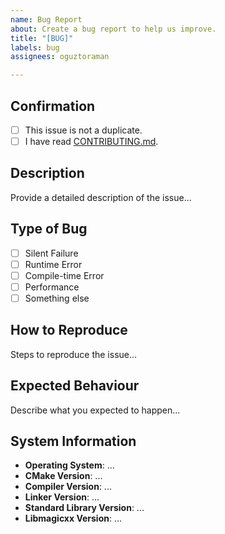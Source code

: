 ```yaml
---
name: Bug Report
about: Create a bug report to help us improve.
title: "[BUG]"
labels: bug
assignees: oguztoraman

---
```


## Confirmation

+ [ ] This issue is not a duplicate.
+ [ ] I have read [CONTRIBUTING.md](https://github.com/oguztoraman/libmagicxx/blob/main/CONTRIBUTING.md).

## Description

Provide a detailed description of the issue...

## Type of Bug

+ [ ] Silent Failure
+ [ ] Runtime Error
+ [ ] Compile-time Error
+ [ ] Performance
+ [ ] Something else

## How to Reproduce

Steps to reproduce the issue...

## Expected Behaviour

Describe what you expected to happen...

## System Information

+ **Operating System**: ...
+ **CMake Version**: ...
+ **Compiler Version**: ...
+ **Linker Version**: ...
+ **Standard Library Version**: ...
+ **Libmagicxx Version**: ...

